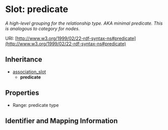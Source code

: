# Slot: predicate
_A high-level grouping for the relationship type. AKA minimal predicate. This is analogous to category for nodes._


URI: [http://www.w3.org/1999/02/22-rdf-syntax-ns#predicate](http://www.w3.org/1999/02/22-rdf-syntax-ns#predicate)




## Inheritance

* [association_slot](association_slot.md)
    * **predicate**



## Properties

 * Range: predicate type



## Identifier and Mapping Information





